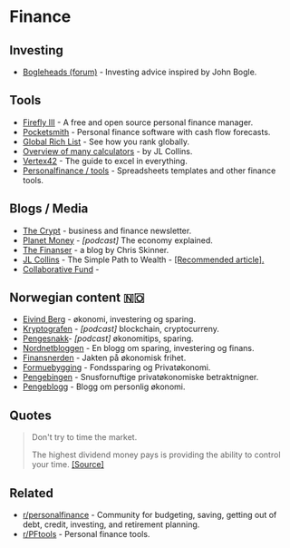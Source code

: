 # Finance

## Investing

* [Bogleheads \(forum\)](https://www.bogleheads.org/forum/index.php) - Investing advice inspired by John Bogle.

## Tools

* [Firefly III](https://firefly-iii.org/) - A free and open source personal finance manager.
* [Pocketsmith](https://www.pocketsmith.com/) - Personal finance software with cash flow forecasts.
* [Global Rich List](http://www.globalrichlist.com/) - See how you rank globally.
* [Overview of many calculators](https://jlcollinsnh.com/calculators/) - by JL Collins.
* [Vertex42](https://www.vertex42.com/) - The guide to excel in everything.
* [Personalfinance / tools](https://www.reddit.com/r/personalfinance/wiki/tools) - Spreadsheets templates and other finance tools.

## Blogs / Media

* [The Crypt](http://getthecrypt.com/) - business and finance newsletter.
* [Planet Money](https://www.npr.org/sections/money/) - _\[podcast\]_ The economy explained.
* [The Finanser](https://blogg.nordnet.no/) - a blog by Chris Skinner.
* [JL Collins](https://jlcollinsnh.com/) - The Simple Path to Wealth - [\[Recommended article\].](https://jlcollinsnh.com/2011/06/08/how-i-failed-my-daughter-and-a-simple-path-to-wealth/)
* [Collaborative Fund](https://www.collaborativefund.com/blog/) - 

## Norwegian content 🇳🇴 

* [Eivind Berg](https://www.eivindberg.no/) - økonomi, investering og sparing. 
* [Kryptografen](https://kryptografen.no/podcast/) - _\[podcast\]_ blockchain, cryptocurreny.
* [Pengesnakk](https://www.pengesnakk.no/pengesnakk-podcast/)- _\[podcast\]_ økonomitips, sparing.
* [Nordnetbloggen](https://blogg.nordnet.no/) - En blogg om sparing, investering og finans.
* [Finansnerden](https://jlcollinsnh.com/calculators/) - Jakten på økonomisk frihet.
* [Formuebygging](https://www.formuebygging.com/) - Fondssparing og Privatøkonomi.
* [Pengebingen](https://pengebingen.blogspot.com/) - Snusfornuftige privatøkonomiske betraktnigner.
* [Pengeblogg](https://pengeblogg.bloggnorge.com/) - Blogg om personlig økonomi.

## Quotes

> Don't try to time the market.
>
> The highest dividend money pays is providing the ability to control your time. [\[Source\]](https://www.collaborativefund.com/blog/financial-advice-for-my-new-daughter/)

## Related

* [r/personalfinance](https://www.reddit.com/r/personalfinance/) - Community for budgeting, saving, getting out of debt, credit, investing, and retirement planning.
* [r/PFtools](https://www.reddit.com/r/PFtools/) - Personal finance tools.

